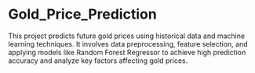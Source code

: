 # Gold_Price_Prediction
This project predicts future gold prices using historical data and machine learning techniques. It involves data preprocessing, feature selection, and applying models like Random Forest Regressor to achieve high prediction accuracy and analyze key factors affecting gold prices.
